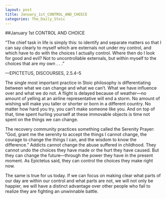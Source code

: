 ```yaml
---
layout: post
title: January_1st_CONTROL_AND_CHOICE
categories: The_Daily_Stoic
---
```

##January 1st CONTROL AND CHOICE

“The chief task in life is simply this: to identify and separate matters so that I can say clearly to myself which are externals not under my control, and which have to do with the choices I actually control. Where then do I look for good and evil? Not to uncontrollable externals, but within myself to the choices that are my own . . .”

—EPICTETUS, DISCOURSES, 2.5.4–5

The single most important practice in Stoic philosophy is differentiating between what we can change and what we can’t. What we have influence over and what we do not. A flight is delayed because of weather—no amount of yelling at an airline representative will end a storm. No amount of wishing will make you taller or shorter or born in a different country. No matter how hard you try, you can’t make someone like you. And on top of that, time spent hurling yourself at these immovable objects is time not spent on the things we can change.

The recovery community practices something called the Serenity Prayer: “God, grant me the serenity to accept the things I cannot change, the courage to change the things I can, and the wisdom to know the difference.” Addicts cannot change the abuse suffered in childhood. They cannot undo the choices they have made or the hurt they have caused. But they can change the future—through the power they have in the present moment. As Epictetus said, they can control the choices they make right now.

   The same is true for us today. If we can focus on making clear what parts of our day are within our control and what parts are not, we will not only be happier, we will have a distinct advantage over other people who fail to realize they are fighting an unwinnable battle.

